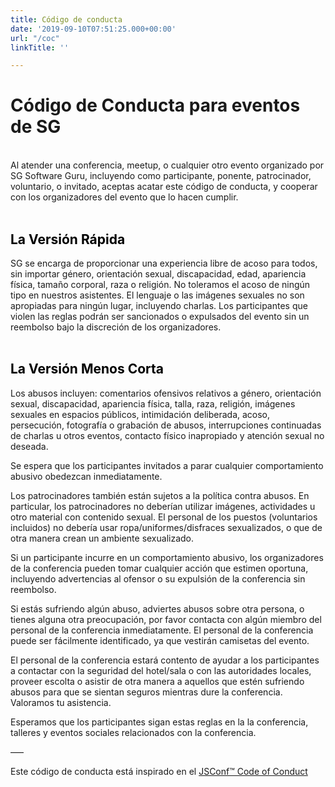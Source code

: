 ```yaml
---
title: Código de conducta
date: '2019-09-10T07:51:25.000+00:00'
url: "/coc"
linkTitle: ''

---
```

# Código de Conducta para eventos de SG
<br>
Al atender una conferencia, meetup, o cualquier otro evento organizado por SG Software Guru, incluyendo como participante, ponente, patrocinador, voluntario, o invitado, aceptas acatar este código de conducta, y cooperar con los organizadores del evento que lo hacen cumplir.
<br><br>

<h2 style="color: black;">La Versión Rápida</h2>

SG se encarga de proporcionar una experiencia libre de acoso para todos, sin importar género, orientación sexual, discapacidad, edad, apariencia física, tamaño corporal, raza o religión. No toleramos el acoso de ningún tipo en nuestros asistentes. El lenguaje o las imágenes sexuales no son apropiadas para ningún lugar, incluyendo charlas. Los participantes que violen las reglas podrán ser sancionados o expulsados del evento sin un reembolso bajo la discreción de los organizadores.
<br><br>

<h2 style="color: black;"> La Versión Menos Corta</h2>

Los abusos incluyen: comentarios ofensivos relativos a género, orientación sexual, discapacidad, apariencia física, talla, raza, religión, imágenes sexuales en espacios públicos, intimidación deliberada, acoso, persecución, fotografía o grabación de abusos, interrupciones continuadas de charlas u otros eventos, contacto físico inapropiado y atención sexual no deseada.

Se espera que los participantes invitados a parar cualquier comportamiento abusivo obedezcan inmediatamente.

Los patrocinadores también están sujetos a la política contra abusos. En particular, los patrocinadores no deberían utilizar imágenes, actividades u otro material con contenido sexual. El personal de los puestos (voluntarios incluidos) no debería usar ropa/uniformes/disfraces sexualizados, o que de otra manera crean un ambiente sexualizado.

Si un participante incurre en un comportamiento abusivo, los organizadores de la conferencia pueden tomar cualquier acción que estimen oportuna, incluyendo advertencias al ofensor o su expulsión de la conferencia sin reembolso.

Si estás sufriendo algún abuso, adviertes abusos sobre otra persona, o tienes alguna otra preocupación, por favor contacta con algún miembro del personal de la conferencia inmediatamente. El personal de la conferencia puede ser fácilmente identificado, ya que vestirán camisetas del evento.

El personal de la conferencia estará contento de ayudar a los participantes a contactar con la seguridad del hotel/sala o con las autoridades locales, proveer escolta o asistir de otra manera a aquellos que estén sufriendo abusos para que se sientan seguros mientras dure la conferencia. Valoramos tu asistencia.

Esperamos que los participantes sigan estas reglas en la la conferencia, talleres y eventos sociales relacionados con la conferencia.

—–

Este código de conducta está inspirado en el [JSConf™ Code of Conduct](https://jsconf.com/codeofconduct.html)